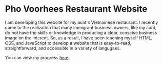 # Pho Voorhees Restaurant Website

I am developing this website for my aunt's Vietnamese restaurant. I recently came to the realization that many immigrant business owners, like my aunt, do not have the skills or knowledge in producing a clear, conscise business image on the interent. So, as a result, I have been teaching myself HTML, CSS, and JavaScript to develop a website that is easy-to-read, straightforward, and accessible in a variety of langugaes. 

You can view my progress [here][1].

[1]: https://vkh12.github.io/phovoorhees/
